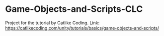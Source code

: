 # Game-Objects-and-Scripts-CLC
Project for the tutorial by Catlike Coding.
Link: https://catlikecoding.com/unity/tutorials/basics/game-objects-and-scripts/